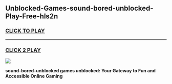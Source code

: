 
## Unblocked-Games-sound-bored-unblocked-Play-Free-hls2n
<h3>
<a href="https://premium76.site?title=sound-bored-unblocked&ref=23A">CLICK TO PLAY</a></h3>
<hr>

<h3>
<a href="https://premium76.site?title=sound-bored-unblocked&ref=23A">CLICK 2 PLAY</a>
  
</h3>

<a href="https://premium76.site?title=sound-bored-unblocked&ref=23A"><img src="https://clearcache.store/games.png"></a>


**sound-bored-unblocked games unblocked: Your Gateway to Fun and Accessible Online Gaming**

